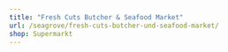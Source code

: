 ```yaml
---
title: "Fresh Cuts Butcher & Seafood Market"
url: /seagrove/fresh-cuts-butcher-und-seafood-market/
shop: Supermarkt
---
```

